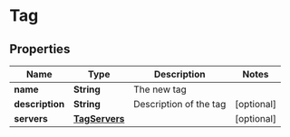 
# Tag

## Properties
Name | Type | Description | Notes
------------ | ------------- | ------------- | -------------
**name** | **String** | The new tag | 
**description** | **String** | Description of the tag |  [optional]
**servers** | [**TagServers**](TagServers.md) |  |  [optional]



